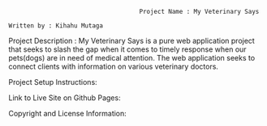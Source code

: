                                         Project Name : My Veterinary Says

    Written by : Kihahu Mutaga


Project Description :
                        My Veterinary Says is a pure web application project that seeks to slash the gap when it comes to timely response when our pets(dogs) are in need of medical attention. The web application seeks to connect clients with information on various veterinary doctors.

Project Setup Instructions: 


Link to Live Site on Github Pages:

Copyright and License Information: 